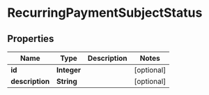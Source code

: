 

# RecurringPaymentSubjectStatus


## Properties

| Name | Type | Description | Notes |
|------------ | ------------- | ------------- | -------------|
|**id** | **Integer** |  |  [optional] |
|**description** | **String** |  |  [optional] |



